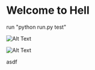 # Welcome to Hell

run "python run.py test"

![Alt Text](https://tenor.com/view/bantal003-gif-21264279.gif)

![Alt Text](https://tenor.com/view/kim-jennie-jennie-kim-blackpink-jennie-gif-19237529.gif)

asdf